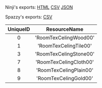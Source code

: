 Ninji's exports: [HTML](https://wuffs.org/acnh/bcsv_140/html/RoomCeilingParam.html) [CSV](https://wuffs.org/acnh/bcsv_140/csv/RoomCeilingParam.csv) [JSON](https://wuffs.org/acnh/bcsv_140/json/RoomCeilingParam.json)

Spazzy's exports: [CSV](JSON)

| UniqueID | ResourceName |
|:--:|:--:|
| 0 | 'RoomTexCelingWood00' | 
| 1 | 'RoomTexCelingTile00' | 
| 3 | 'RoomTexCelingStone00' | 
| 7 | 'RoomTexCelingCloth00' | 
| 8 | 'RoomTexCelingPlain00' | 
| 9 | 'RoomTexCelingGold00' | 
